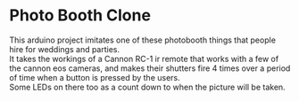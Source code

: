 # Photo Booth Clone

This arduino project imitates one of these photobooth things that people hire for weddings and parties.  
It takes the workings of a Cannon RC-1 ir remote that works with a few of the cannon eos cameras, and makes their shutters fire 4 times over a period of time when a button is pressed by the users.  
Some LEDs on there too as a count down to when the picture will be taken.
